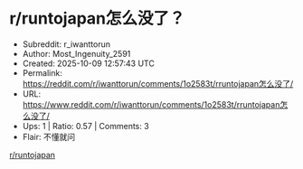 # r/runtojapan怎么没了？

- Subreddit: r_iwanttorun
- Author: Most_Ingenuity_2591
- Created: 2025-10-09 12:57:43 UTC
- Permalink: https://reddit.com/r/iwanttorun/comments/1o2583t/rruntojapan怎么没了/
- URL: https://www.reddit.com/r/iwanttorun/comments/1o2583t/rruntojapan怎么没了/
- Ups: 1 | Ratio: 0.57 | Comments: 3
- Flair: 不懂就问


[r/runtojapan](/r/runtojapan)

